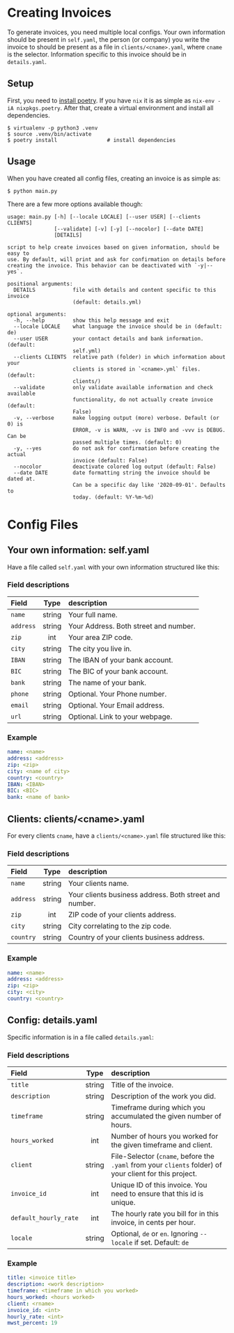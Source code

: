 # Creating Invoices
To generate invoices, you need multiple local configs. Your own information
should be present in `self.yaml`, the person (or company) you write the invoice
to should be present as a file in `clients/<cname>.yaml`, where `cname` is
the selector. Information specific to this invoice should be in `details.yaml`.

## Setup
First, you need to [install
poetry](https://python-poetry.org/docs/#installation). If you have `nix` it is
as simple as `nix-env -iA nixpkgs.poetry`. After that, create a virtual
environment and install all dependencies.

```
$ virtualenv -p python3 .venv
$ source .venv/bin/activate
$ poetry install                # install dependencies
```


## Usage
When you have created all config files, creating an invoice is as simple as:

```
$ python main.py
```

There are a few more options available though:
```
usage: main.py [-h] [--locale LOCALE] [--user USER] [--clients CLIENTS]
               [--validate] [-v] [-y] [--nocolor] [--date DATE]
               [DETAILS]

script to help create invoices based on given information, should be easy to
use. By default, will print and ask for confirmation on details before
creating the invoice. This behavior can be deactivated with `-y|--yes`.

positional arguments:
  DETAILS            file with details and content specific to this invoice
                     (default: details.yml)

optional arguments:
  -h, --help         show this help message and exit
  --locale LOCALE    what language the invoice should be in (default: de)
  --user USER        your contact details and bank information. (default:
                     self.yml)
  --clients CLIENTS  relative path (folder) in which information about your
                     clients is stored in `<cname>.yml` files. (default:
                     clients/)
  --validate         only validate available information and check available
                     functionality, do not actually create invoice (default:
                     False)
  -v, --verbose      make logging output (more) verbose. Default (or 0) is
                     ERROR, -v is WARN, -vv is INFO and -vvv is DEBUG. Can be
                     passed multiple times. (default: 0)
  -y, --yes          do not ask for confirmation before creating the actual
                     invoice (default: False)
  --nocolor          deactivate colored log output (default: False)
  --date DATE        date formatting string the invoice should be dated at.
                     Can be a specific day like '2020-09-01'. Defaults to
                     today. (default: %Y-%m-%d)
```

# Config Files
## Your own information: self.yaml
Have a file called `self.yaml` with your own information structured like this:

### Field descriptions
| Field | Type | description |
|:---|:---:|:---|
| `name`        | string    | Your full name.    |
| `address`     | string    | Your Address. Both street and number. |
| `zip`         | int       | Your area ZIP code.   |
| `city`        | string    | The city you live in. |
| `IBAN`        | string    | The IBAN of your bank account.    |
| `BIC`         | string    | The BIC of your bank account. |
| `bank`        | string    | The name of your bank.    |
| `phone`       | string    | Optional. Your Phone number. |
| `email`       | string    | Optional. Your Email address. |
| `url`         | string    | Optional. Link to your webpage. |

### Example
```self.yml
name: <name>
address: <address>
zip: <zip>
city: <name of city>
country: <country>
IBAN: <IBAN>
BIC: <BIC>
bank: <name of bank>
```

## Clients: clients/\<cname\>.yaml
For every clients `cname`, have a `clients/<cname>.yaml` file structured
like this:

### Field descriptions
| Field | Type | description |
|:---|:---:|:---|
| `name`        | string    | Your clients name. |
| `address`     | string    | Your clients business address. Both street and number. |
| `zip`         | int       | ZIP code of your clients address.   |
| `city`        | string    | City correlating to the zip code. |
| `country`     | string    | Country of your clients business address. |

### Example
```clients/<cname>.yaml
name: <name>
address: <address>
zip: <zip>
city: <city>
country: <country>
```


## Config: details.yaml
Specific information is in a file called `details.yaml`:

### Field descriptions
| Field | Type | description |
|:---|:---:|:---|
| `title`               | string    | Title of the invoice. |
| `description`         | string    | Description of the work you did.  |
| `timeframe`           | string    | Timeframe during which you accumulated the given number of hours. |
| `hours_worked`        | int       | Number of hours you worked for the given timeframe and client. |
| `client`              | string    | File-Selector (`cname`, before the `.yaml` from your `clients` folder) of your client for this project. |
| `invoice_id`          | int       | Unique ID of this invoice. You need to ensure that this id is unique. |
| `default_hourly_rate` | int       | The hourly rate you bill for in this invoice, in cents per hour. |
| `locale`              | string    | Optional, `de` or `en`. Ignoring `--locale` if set. Default: `de` |
<!--
| `bank_fee`            | int       | Optional. Amount of bank fees you can invoice.    |
-->

### Example
```details.yaml
title: <invoice title>
description: <work description>
timeframe: <timeframe in which you worked>
hours_worked: <hours worked>
client: <rname>
invoice_id: <int>
hourly_rate: <int>
mwst_percent: 19
```

